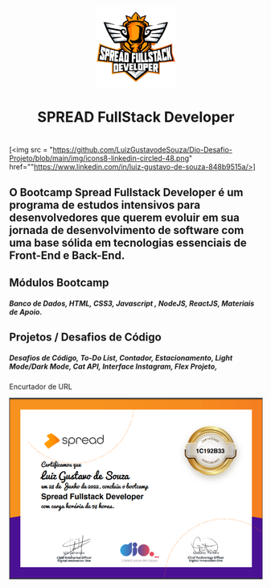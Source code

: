 <div align="center" >
<img src="https://github.com/LuizGustavodeSouza/Dio-Desafio-Projeto/blob/main/img/SPREAD%20FullStack%20Developer.png" width="160px" height="160px"> 


<h1>SPREAD FullStack Developer<h1>
</div>

[<img src = "https://github.com/LuizGustavodeSouza/Dio-Desafio-Projeto/blob/main/img/icons8-linkedin-circled-48.png" href=""https://www.linkedin.com/in/luiz-gustavo-de-souza-848b9515a/>]

## O Bootcamp Spread Fullstack Developer é um programa de estudos intensivos para desenvolvedores que querem evoluir em sua jornada de desenvolvimento de software com uma base sólida em tecnologias essenciais de Front-End e Back-End.
  
## Módulos Bootcamp
##### Banco de Dados, HTML, CSS3, Javascript , NodeJS, ReactJS, Materiais de Apoio.
  
## Projetos / Desafios de Código
##### Desafios de Código, To-Do List, Contador, Estacionamento, Light Mode/Dark Mode, Cat API, Interface Instagram, Flex Projeto,
Encurtador de URL
  
  
![Certificado de Conclusão](https://github.com/LuizGustavodeSouza/Dio-Desafio-Projeto/blob/main/img/1C192B33.PNG)

